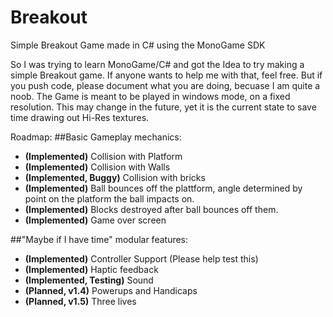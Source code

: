 # Breakout
Simple Breakout Game made in C# using the MonoGame SDK

So I was trying to learn MonoGame/C# and got the Idea to try making a simple Breakout game.
If anyone wants to help me with that, feel free. But if you push code, please document what you are doing, becuase I am quite a noob. 
The Game is meant to be played in windows mode, on a fixed resolution. This may change in the future, yet it is the current state to save time drawing out Hi-Res textures.

Roadmap:
##Basic Gameplay mechanics:
* __(Implemented)__ Collision with Platform
* __(Implemented)__ Collision with Walls
* __(Implemented, Buggy)__ Collision with bricks
* __(Implemented)__ Ball bounces off the plattform, angle determined by point on the platform the ball impacts on.
* __(Implemented)__ Blocks destroyed after ball bounces off them.
* __(Implemented)__ Game over screen

##"Maybe if I have time" modular features:
* __(Implemented)__ Controller Support (Please help test this)
* __(Implemented)__ Haptic feedback
* __(Implemented, Testing)__ Sound
* __(Planned, v1.4)__ Powerups and Handicaps
* __(Planned, v1.5)__ Three lives
